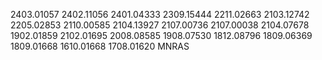 2403.01057
2402.11056
2401.04333
2309.15444
2211.02663
2103.12742
2205.02853
2110.00585
2104.13927
2107.00736
2107.00038
2104.07678
1902.01859
2102.01695
2008.08585
1908.07530
1812.08796
1809.06369
1809.01668
1610.01668
1708.01620
MNRAS
